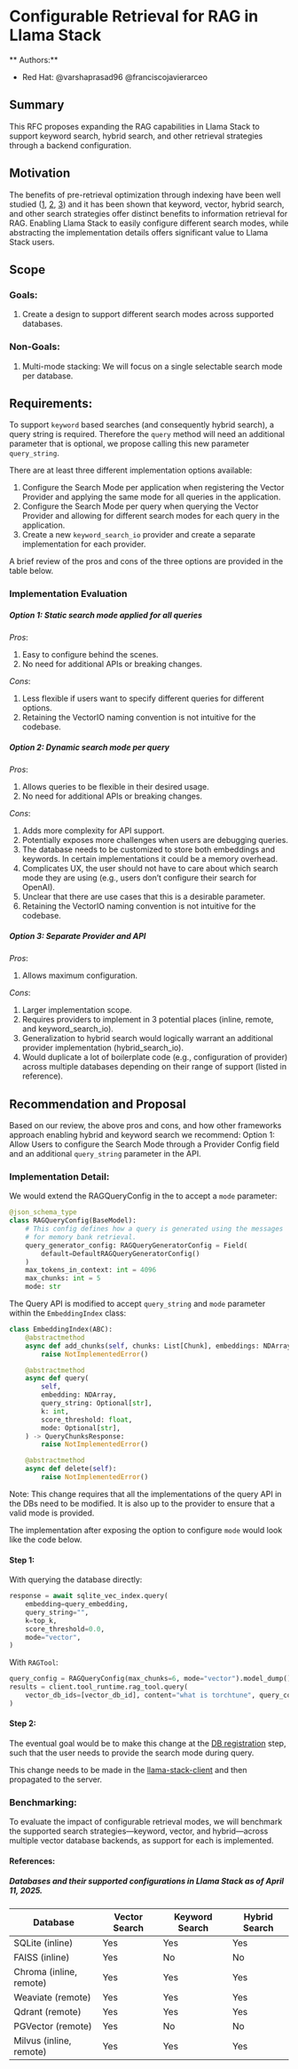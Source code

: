 # Configurable Retrieval for RAG in Llama Stack

** Authors:**

* Red Hat: @varshaprasad96 @franciscojavierarceo

## Summary

This RFC proposes expanding the RAG capabilities in Llama Stack to support keyword search, hybrid search, and other
retrieval strategies through a backend configuration.

## Motivation

The benefits of pre-retrieval optimization through indexing have been well
studied ([1][rag-ref-1], [2][rag-ref-2], [3][rag-ref-3]) and it has been shown that keyword, vector, hybrid search, and other search strategies offer distinct benefits to
information retrieval for RAG. Enabling Llama Stack to easily configure different search modes, while abstracting the implementation
details offers significant value to Llama Stack users.

## Scope

### Goals:

1. Create a design to support different search modes across supported databases.

### Non-Goals:

1. Multi-mode stacking: We will focus on a single selectable search mode per database.

## Requirements:

To support `keyword` based searches (and consequently hybrid search), a query string is required. Therefore the `query`
method will need an additional parameter that is optional, we propose calling this new parameter `query_string`.

There are at least three different implementation options available:
1. Configure the Search Mode per application when registering the Vector Provider and applying the same mode for all
queries in the application.
2. Configure the Search Mode per query when querying the Vector Provider and allowing for different search modes for each
query in the application.
3. Create a new `keyword_search_io` provider and create a separate implementation for each provider.

A brief review of the pros and cons of the three options are provided in the table below.

### Implementation Evaluation

##### Option 1: Static search mode applied for all queries
*Pros*:
1. Easy to configure behind the scenes.
2. No need for additional APIs or breaking changes.

*Cons*:
1. Less flexible if users want to specify different queries for different options.
2. Retaining the VectorIO naming convention is not intuitive for the codebase.

##### Option 2: Dynamic search mode per query
*Pros*:
1. Allows queries to be flexible in their desired usage.
2. No need for additional APIs or breaking changes.

*Cons*:
1. Adds more complexity for API support.
2. Potentially exposes more challenges when users are debugging queries.
3. The database needs to be customized to store both embeddings and keywords. In certain implementations it could be a
memory overhead.
4. Complicates UX, the user should not have to care about which search mode they are using (e.g., users don’t configure
their search for OpenAI).
5. Unclear that there are use cases that this is a desirable parameter.
6. Retaining the VectorIO naming convention is not intuitive for the codebase.

##### Option 3: Separate Provider and API
*Pros*:
1. Allows maximum configuration.

*Cons*:
1. Larger implementation scope.
2. Requires providers to implement in 3 potential places (inline, remote, and keyword_search_io).
3. Generalization to hybrid search would logically warrant an additional provider implementation (hybrid_search_io).
4. Would duplicate a lot of boilerplate code (e.g., configuration of provider) across multiple databases depending on
their range of support (listed in reference).

## Recommendation and Proposal

Based on our review, the above pros and cons, and how other frameworks approach enabling hybrid and keyword search we
recommend:
Option 1: Allow Users to configure the Search Mode through a Provider Config field and an additional `query_string`
parameter in the API.

### Implementation Detail:

We would extend the RAGQueryConfig in the to accept a `mode` parameter:

```python
@json_schema_type
class RAGQueryConfig(BaseModel):
    # This config defines how a query is generated using the messages
    # for memory bank retrieval.
    query_generator_config: RAGQueryGeneratorConfig = Field(
        default=DefaultRAGQueryGeneratorConfig()
    )
    max_tokens_in_context: int = 4096
    max_chunks: int = 5
    mode: str
```

The Query API is modified to accept `query_string` and `mode` parameter within the `EmbeddingIndex` class:

```python
class EmbeddingIndex(ABC):
    @abstractmethod
    async def add_chunks(self, chunks: List[Chunk], embeddings: NDArray):
        raise NotImplementedError()

    @abstractmethod
    async def query(
        self,
        embedding: NDArray,
        query_string: Optional[str],
        k: int,
        score_threshold: float,
        mode: Optional[str],
    ) -> QueryChunksResponse:
        raise NotImplementedError()

    @abstractmethod
    async def delete(self):
        raise NotImplementedError()
```

Note: This change requires that all the implementations of the query API in the DBs need to be modified. It is also up
to the provider to ensure that a valid mode is provided.

The implementation after exposing the option to configure `mode` would look like the code below.

#### Step 1:

With querying the database directly:

```python
response = await sqlite_vec_index.query(
    embedding=query_embedding,
    query_string="",
    k=top_k,
    score_threshold=0.0,
    mode="vector",
)
```

With `RAGTool`:

```python
query_config = RAGQueryConfig(max_chunks=6, mode="vector").model_dump()
results = client.tool_runtime.rag_tool.query(
    vector_db_ids=[vector_db_id], content="what is torchtune", query_config=query_config
)
```

#### Step 2:

The eventual goal would be to make this change at the [DB registration][DB_registration] step, such that the user needs
to provide the search mode during query.

This change needs to be made in the [llama-stack-client][ls_client] and then propagated to the server.

### Benchmarking:

To evaluate the impact of configurable retrieval modes, we will benchmark the supported search strategies—keyword,
vector, and hybrid—across multiple vector database backends, as support for each is implemented.

#### References:

##### Databases and their supported configurations in Llama Stack as of April 11, 2025.

| Database                | Vector Search | Keyword Search | Hybrid Search |
|-------------------------|---------------|----------------|---------------|
| SQLite (inline)         | Yes           | Yes            | Yes           |
| FAISS (inline)          | Yes           | No             | No            |
| Chroma (inline, remote) | Yes           | Yes            | Yes           |
| Weaviate (remote)       | Yes           | Yes            | Yes           |
| Qdrant (remote)         | Yes           | Yes            | Yes           |
| PGVector (remote)       | Yes           | No             | No            |
| Milvus (inline, remote) | Yes           | Yes            | Yes           |

[rag-ref-1]: https://arxiv.org/pdf/2404.07220
[rag-ref-2]: https://arxiv.org/pdf/2312.10997
[rag-ref-3]: https://www.onlinescientificresearch.com/articles/optimizing-rag-with-hybrid-search-and-contextual-chunking.pdf
[DB_registration]: https://github.com/meta-llama/llama-stack-client-python/blob/b664564fe1c4771a7872286d0c2ac96c47816939/src/llama_stack_client/resources/vector_dbs.py#L105
[ls_client]: https://github.com/meta-llama/llama-stack-client-python/blob/main/src/llama_stack_client/resources/vector_dbs.py#L105

